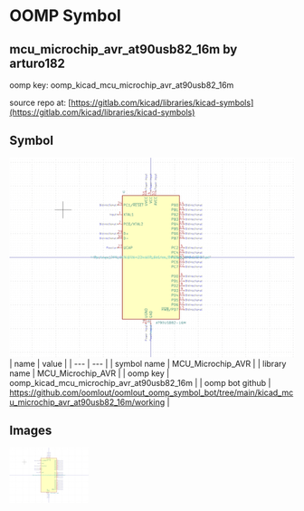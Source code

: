 # OOMP Symbol  
## mcu_microchip_avr_at90usb82_16m  by arturo182  
  
oomp key: oomp_kicad_mcu_microchip_avr_at90usb82_16m  
  
source repo at: [https://gitlab.com/kicad/libraries/kicad-symbols](https://gitlab.com/kicad/libraries/kicad-symbols)  
## Symbol  
  
[![working.png](working_600.png)](working.png)  
| name | value | 
| --- | --- | 
| symbol name | MCU_Microchip_AVR | 
| library name | MCU_Microchip_AVR | 
| oomp key | oomp_kicad_mcu_microchip_avr_at90usb82_16m | 
| oomp bot github | https://github.com/oomlout/oomlout_oomp_symbol_bot/tree/main/kicad_mcu_microchip_avr_at90usb82_16m/working | 
## Images  
  
[![working.png](working_140.png)](working.png)  

